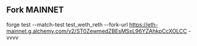 ## Fork MAINNET
forge test --match-test test_weth_reth --fork-url https://eth-mainnet.g.alchemy.com/v2/ST0ZewmedZBEsMSxL96YZAhkpCcXOLCC -vvvv